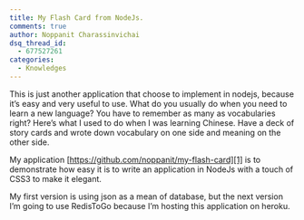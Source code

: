 ```yaml
---
title: My Flash Card from NodeJs.
comments: true
author: Noppanit Charassinvichai
dsq_thread_id:
  - 677527261
categories:
  - Knowledges
---
```

This is just another application that choose to implement in nodejs, because it&#8217;s easy and very useful to use. What do you usually do when you need to learn a new language? You have to remember as many as vocabularies right? Here&#8217;s what I used to do when I was learning Chinese. Have a deck of story cards and wrote down vocabulary on one side and meaning on the other side. 

My application [https://github.com/noppanit/my-flash-card][1] is to demonstrate how easy it is to write an application in NodeJs with a touch of CSS3 to make it elegant. 

My first version is using json as a mean of database, but the next version I&#8217;m going to use RedisToGo because I&#8217;m hosting this application on heroku.

 [1]: https://github.com/noppanit/my-flash-card "MY Flash Card"